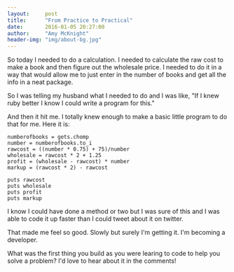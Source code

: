 ```yaml
---
layout:     post
title:      "From Practice to Practical"
date:       2016-01-05 20:27:00
author:     "Amy McKnight"
header-img: "img/about-bg.jpg"
---
```

So today I needed to do a calculation. I needed to calculate the raw cost to make a book and then figure out the wholesale price. I needed to do it in a way that would allow me to just enter in the number of books and get all the info in a neat package.

So I was telling my husband what I needed to do and I was like, "If I knew ruby better I know I could write a program for this."

And then it hit me. I totally knew enough to make a basic little program to do that for me. Here it is: 

    numberofbooks = gets.chomp
    number = numberofbooks.to_i
    rawcost = ((number * 0.75) + 75)/number
    wholesale = rawcost * 2 + 1.25
    profit = (wholesale - rawcost) * number
    markup = (rawcost * 2) - rawcost

    puts rawcost
    puts wholesale
    puts profit
    puts markup

I know I could have done a method or two but I was sure of this and I was able to code it up faster than I could tweet about it on twitter. 

That made me feel so good. Slowly but surely I'm getting it. I'm becoming a developer.

What was the first thing you build as you were learing to code to help you solve a problem? I'd love to hear about it in the comments!
